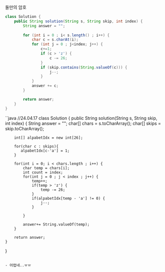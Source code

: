 둘만의 암호

```java
class Solution {
    public String solution(String s, String skip, int index) {
        String answer = "";
        
        for (int i = 0 ; i< s.length() ; i++) {
            char c = s.charAt(i);
            for (int j = 0 ; j<index; j++) {
                c+=1;
                if (c > 'z') {
                    c -= 26;
                }
                if (skip.contains(String.valueOf(c))) {
                    j--;
                }
            }
            answer += c;
        }

        return answer;
    }
}
```

``java
//24.04.17
class Solution {
    public String solution(String s, String skip, int index) {
        String answer = "";
        char[] chars = s.toCharArray();
        char[] skips = skip.toCharArray();
        
        int[] alpabetIdx = new int[26];
        
        for(char c : skips){
           alpabetIdx[c-'a'] = 1;
        }
        
        for(int i = 0; i < chars.length ; i++) {
            char temp = chars[i];
            int count = index;
            for(int j = 0 ; j < index ; j++) {
                temp++;
                if(temp > 'z') {
                    temp -= 26;
                }
                if(alpabetIdx[temp - 'a'] != 0) {
                    j--;
                } 
                
            }
            
            answer+= String.valueOf(temp);
        }
        
        return answer;
    }
}
```

- 어렵네..ㅠㅠ
